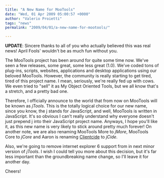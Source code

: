 ```yaml
---
title: "A New Name for MooTools"
date: "Wed, 01 Apr 2009 05:00:57 +0000"
author: "Valerio Proietti"
tags: "news"
permalink: "2009/04/01/a-new-name-for-mootools/"

---
```

**UPDATE**: Sincere thanks to all of you who actually believed this was real news! April Fools' wouldn't be as much fun without you.

The MooTools project has been around for quite some time now. We've seen a few releases, some great, some less great (1.0). We've coded tons of plug-ins, scripts, websites, applications and desktop applications using our beloved MooTools. However, the community is really starting to get tired, tired of this project name. I mean, seriously, we're really fed up with cows. We even tried to "sell" it as My Object Oriented Tools, but we all know that's a stretch, and a pretty bad one.

<!--more-->

<script type="text/javascript"><!--
document.addEvent('domready', function(){
  document.getElement('#header h1 a').setStyle('background', 'url(/assets/images/pranks/jtools.png)');
  document.getElement('#header h2').setStyle('background-image', 'url(/assets/images/pranks/jsubtitle.png)');
});
// --></script>

Therefore, I officially announce to the world that from now on MooTools will be known as *jTools*. This is the totally logical choice for our new name, since you know, the j stands for JavaScript, and well, MooTools is written in JavaScript. It's so obvious I can't really understand why everyone doesn't just prepend j into their JavaScript project name. Anyways, I hope you'll like it, as this new name is very likely to stick around pretty much forever! On another note, we are also renaming MooTools More to *jMore*, MooTools Core to *jCore* and Aaron is renaming <a href="http://www.clientcide.com">Clientcide</a> to *jCide*.

Also, we're going to remove internet explorer 6 support from in next minor version of *jTools*. I wish I could tell you more about this decision, but it's far less important than the groundbreaking name change, so I'll leave it for another day.

Cheers!